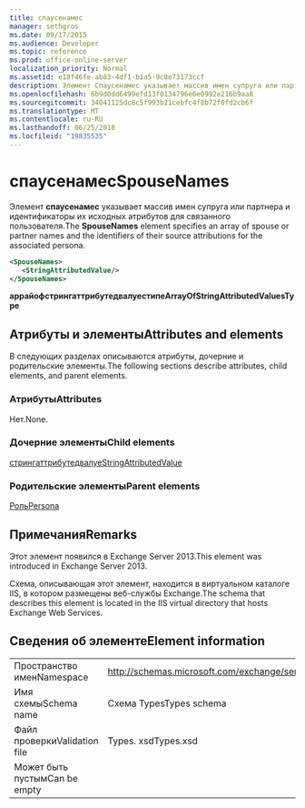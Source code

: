 ```yaml
---
title: спаусенамес
manager: sethgros
ms.date: 09/17/2015
ms.audience: Developer
ms.topic: reference
ms.prod: office-online-server
localization_priority: Normal
ms.assetid: e18f46fe-ab83-4df1-b1a5-9c8e73173ccf
description: Элемент Спаусенамес указывает массив имен супруга или партнера и идентификаторы их исходных атрибутов для связанного пользователя.
ms.openlocfilehash: 6b9d0dd6499efd13f0134796e6e0992e216b9aa8
ms.sourcegitcommit: 34041125dc8c5f993b21cebfc4f8b72f0fd2cb6f
ms.translationtype: MT
ms.contentlocale: ru-RU
ms.lasthandoff: 06/25/2018
ms.locfileid: "19835535"
---
```

# <a name="spousenames"></a><span data-ttu-id="d07d3-103">спаусенамес</span><span class="sxs-lookup"><span data-stu-id="d07d3-103">SpouseNames</span></span>

<span data-ttu-id="d07d3-104">Элемент **спаусенамес** указывает массив имен супруга или партнера и идентификаторы их исходных атрибутов для связанного пользователя.</span><span class="sxs-lookup"><span data-stu-id="d07d3-104">The **SpouseNames** element specifies an array of spouse or partner names and the identifiers of their source attributions for the associated persona.</span></span> 
  
```XML
<SpouseNames>
   <StringAttributedValue/>
</SpouseNames>
```

 <span data-ttu-id="d07d3-105">**аррайофстрингаттрибутедвалуестипе**</span><span class="sxs-lookup"><span data-stu-id="d07d3-105">**ArrayOfStringAttributedValuesType**</span></span>
## <a name="attributes-and-elements"></a><span data-ttu-id="d07d3-106">Атрибуты и элементы</span><span class="sxs-lookup"><span data-stu-id="d07d3-106">Attributes and elements</span></span>

<span data-ttu-id="d07d3-107">В следующих разделах описываются атрибуты, дочерние и родительские элементы.</span><span class="sxs-lookup"><span data-stu-id="d07d3-107">The following sections describe attributes, child elements, and parent elements.</span></span>
  
### <a name="attributes"></a><span data-ttu-id="d07d3-108">Атрибуты</span><span class="sxs-lookup"><span data-stu-id="d07d3-108">Attributes</span></span>

<span data-ttu-id="d07d3-109">Нет.</span><span class="sxs-lookup"><span data-stu-id="d07d3-109">None.</span></span>
  
### <a name="child-elements"></a><span data-ttu-id="d07d3-110">Дочерние элементы</span><span class="sxs-lookup"><span data-stu-id="d07d3-110">Child elements</span></span>

[<span data-ttu-id="d07d3-111">стрингаттрибутедвалуе</span><span class="sxs-lookup"><span data-stu-id="d07d3-111">StringAttributedValue</span></span>](stringattributedvalue.md)
  
### <a name="parent-elements"></a><span data-ttu-id="d07d3-112">Родительские элементы</span><span class="sxs-lookup"><span data-stu-id="d07d3-112">Parent elements</span></span>

[<span data-ttu-id="d07d3-113">Роль</span><span class="sxs-lookup"><span data-stu-id="d07d3-113">Persona</span></span>](persona.md)
  
## <a name="remarks"></a><span data-ttu-id="d07d3-114">Примечания</span><span class="sxs-lookup"><span data-stu-id="d07d3-114">Remarks</span></span>

<span data-ttu-id="d07d3-115">Этот элемент появился в Exchange Server 2013.</span><span class="sxs-lookup"><span data-stu-id="d07d3-115">This element was introduced in Exchange Server 2013.</span></span>
  
<span data-ttu-id="d07d3-116">Схема, описывающая этот элемент, находится в виртуальном каталоге IIS, в котором размещены веб-службы Exchange.</span><span class="sxs-lookup"><span data-stu-id="d07d3-116">The schema that describes this element is located in the IIS virtual directory that hosts Exchange Web Services.</span></span>
  
## <a name="element-information"></a><span data-ttu-id="d07d3-117">Сведения об элементе</span><span class="sxs-lookup"><span data-stu-id="d07d3-117">Element information</span></span>

|||
|:-----|:-----|
|<span data-ttu-id="d07d3-118">Пространство имен</span><span class="sxs-lookup"><span data-stu-id="d07d3-118">Namespace</span></span>  <br/> |http://schemas.microsoft.com/exchange/services/2006/types  <br/> |
|<span data-ttu-id="d07d3-119">Имя схемы</span><span class="sxs-lookup"><span data-stu-id="d07d3-119">Schema name</span></span>  <br/> |<span data-ttu-id="d07d3-120">Схема Types</span><span class="sxs-lookup"><span data-stu-id="d07d3-120">Types schema</span></span>  <br/> |
|<span data-ttu-id="d07d3-121">Файл проверки</span><span class="sxs-lookup"><span data-stu-id="d07d3-121">Validation file</span></span>  <br/> |<span data-ttu-id="d07d3-122">Types. xsd</span><span class="sxs-lookup"><span data-stu-id="d07d3-122">Types.xsd</span></span>  <br/> |
|<span data-ttu-id="d07d3-123">Может быть пустым</span><span class="sxs-lookup"><span data-stu-id="d07d3-123">Can be empty</span></span>  <br/> ||
   

